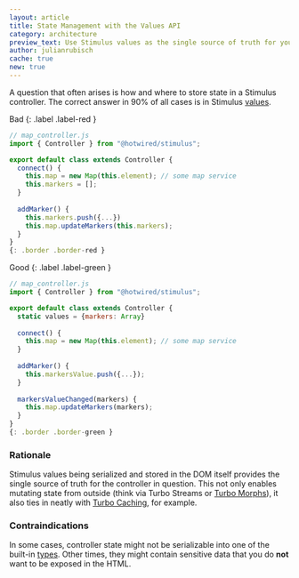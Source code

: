 ```yaml
---
layout: article
title: State Management with the Values API
category: architecture
preview_text: Use Stimulus values as the single source of truth for your controller state.
author: julianrubisch
cache: true
new: true
---
```


A question that often arises is how and where to store state in a Stimulus controller. The correct answer in 90% of all cases is in Stimulus [values](https://stimulus.hotwired.dev/reference/values).

Bad
{: .label .label-red }

```js
// map_controller.js
import { Controller } from "@hotwired/stimulus";

export default class extends Controller {
  connect() {
    this.map = new Map(this.element); // some map service
    this.markers = [];
  }
  
  addMarker() {
    this.markers.push({...})
    this.map.updateMarkers(this.markers);
  }
}
{: .border .border-red }
```

Good
{: .label .label-green }

```js
// map_controller.js
import { Controller } from "@hotwired/stimulus";

export default class extends Controller {
  static values = {markers: Array}
  
  connect() {
    this.map = new Map(this.element); // some map service
  }
  
  addMarker() {
    this.markersValue.push({...});
  }
  
  markersValueChanged(markers) {
    this.map.updateMarkers(markers);
  }
}
{: .border .border-green }
```

### Rationale
Stimulus values being serialized and stored in the DOM itself provides the single source of truth for the controller in question. This not only enables mutating state from outside (think via Turbo Streams or [Turbo Morphs](https://turbo.hotwired.dev/handbook/page_refreshes)), it also ties in neatly with [Turbo Caching](https://turbo.hotwired.dev/handbook/building#understanding-caching), for example.

### Contraindications
In some cases, controller state might not be serializable into one of the built-in [types](https://stimulus.hotwired.dev/reference/values#types). Other times, they might contain sensitive data that you do **not** want to be exposed in the HTML.
